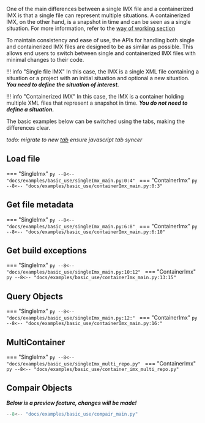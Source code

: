

One of the main differences between a single IMX file and a containerized IMX is that a single file can represent multiple situations. 
A containerized IMX, on the other hand, is a snapshot in time and can be seen as a single situation. 
For more information, refer to the [way of working section](/context/way_of_working/)

To maintain consistency and ease of use, the APIs for handling both single and containerized IMX files are designed to be as similar as possible. 
This allows end users to switch between single and containerized IMX files with minimal changes to their code. 


!!! info "Single file IMX"
    In this case, the IMX is a single XML file containing a situation or a project with an initial situation and optional a new situation. 
    ***You need to define the situation of interest.***

!!! info "Containerized IMX" 
    In this case, the IMX is a container holding multiple XML files that represent a snapshot in time. 
    ***You do not need to define a situation.***

The basic examples below can be switched using the tabs, making the differences clear.


*todo: migrate to new [tab](https://facelessuser.github.io/pymdown-extensions/extensions/blocks/plugins/tab/) ensure javascript tab syncer*

## Load file

=== "SingleImx"
    ```py
    --8<-- "docs/examples/basic_use/singleImx_main.py:0:4"
    ```
=== "ContainerImx"
    ```py
    --8<-- "docs/examples/basic_use/containerImx_main.py:0:3"
    ```

## Get file metadata
=== "SingleImx"
    ```py
    --8<-- "docs/examples/basic_use/singleImx_main.py:6:8"
    ```
=== "ContainerImx"
    ```py
    --8<-- "docs/examples/basic_use/containerImx_main.py:6:10"
    ```

## Get build exceptions
=== "SingleImx"
    ```py
    --8<-- "docs/examples/basic_use/singleImx_main.py:10:12"
    ```
=== "ContainerImx"
    ```py
    --8<-- "docs/examples/basic_use/containerImx_main.py:13:15"
    ```

## Query Objects
=== "SingleImx"
    ```py
    --8<-- "docs/examples/basic_use/singleImx_main.py:12:"
    ```
=== "ContainerImx"
    ```py
    --8<-- "docs/examples/basic_use/containerImx_main.py:16:"
    ```

## MultiContainer
=== "SingleImx"
    ```py
    --8<-- "docs/examples/basic_use/singleImx_multi_repo.py"
    ```
=== "ContainerImx"
    ```py
    --8<-- "docs/examples/basic_use/container_imx_multi_repo.py"
    ```

## Compair Objects
***Below is a preview feature, changes will be made!***

```py
--8<-- "docs/examples/basic_use/compair_main.py"
```

